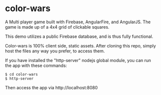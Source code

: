 color-wars
==========

A Multi player game built with Firebase, AngularFire, and AngularJS.  The game is made up of a 4x4 grid of clickable squares.

This demo utilizes a public Firebase database, and is thus fully functional.

Color-wars is 100% client side, static assets.  After cloning this repo, simply host the files any way you prefer, to access them.

If you have installed the "http-server" nodejs global module, you can run the app with these commands:
```
$ cd color-wars
$ http-server
```
Then access the app via http://localhost:8080
